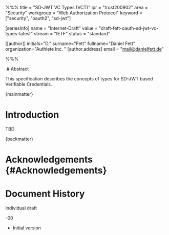 %%%
title = "SD-JWT VC Types (VCT)"
ipr = "trust200902"
area = "Security"
workgroup = "Web Authorization Protocol"
keyword = ["security", "oauth2", "sd-jwt"]

[seriesInfo]
name = "Internet-Draft"
value = "draft-fett-oauth-sd-jwt-vc-types-latest"
stream = "IETF"
status = "standard"

[[author]]
initials="D."
surname="Fett"
fullname="Daniel Fett"
organization="Authlete Inc. "
    [author.address]
    email = "mail@danielfett.de"

%%%

.# Abstract

This specification describes the concepts of types for SD-JWT based Verifiable Credentials.


{mainmatter}



# Introduction

TBD

{backmatter}

# Acknowledgements {#Acknowledgements}

# Document History

Individual draft

-00

* Initial version
